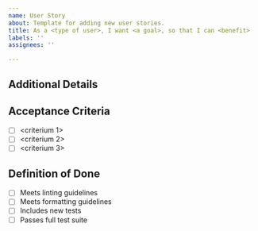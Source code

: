 ```yaml
---
name: User Story
about: Template for adding new user stories.
title: As a <type of user>, I want <a goal>, so that I can <benefit>
labels: ''
assignees: ''

---
```


## **Additional Details**

## **Acceptance Criteria**
 - [ ] <criterium 1>
 - [ ] <criterium 2>
 - [ ] <criterium 3>

## **Definition of Done**
 - [ ] Meets linting guidelines
 - [ ] Meets formatting guidelines
 - [ ] Includes new tests
 - [ ] Passes full test suite
